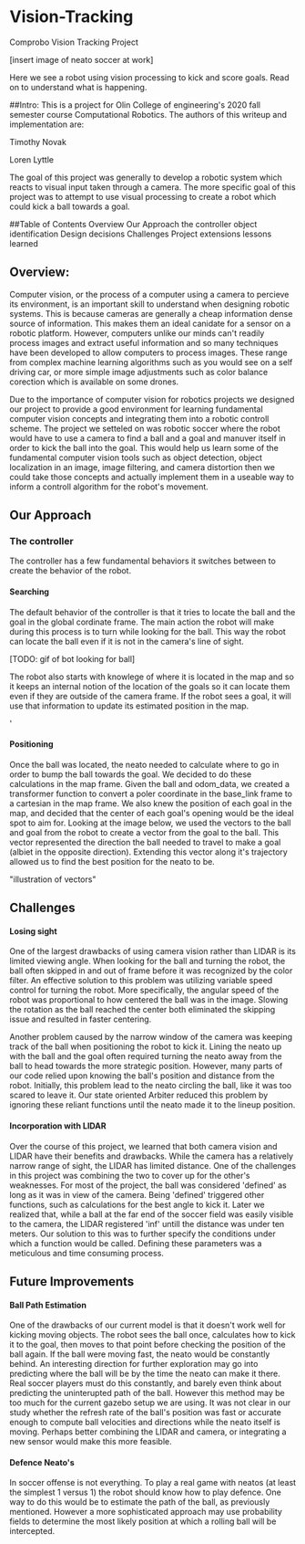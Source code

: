 # Vision-Tracking
Comprobo Vision Tracking Project

[insert image of neato soccer at work]

Here we see a robot using vision processing to kick and score goals. Read on to understand what is happening.

##Intro:
This is a project for Olin College of engineering's 2020 fall semester course Computational Robotics. The authors of this writeup and implementation are:

Timothy Novak

Loren Lyttle

The goal of this project was generally to develop a robotic system which reacts to visual input taken through a camera. The more specific goal of this project was to attempt to use visual processing to create a robot which could kick a ball towards a goal.

##Table of Contents
Overview
Our Approach
    the controller
    object identification
Design decisions
Challenges
Project extensions
lessons learned

## Overview:

Computer vision, or the process of a computer using a camera to percieve its environment, is an important skill to understand when designing robotic systems. This is because cameras are generally a cheap information dense source of information. This makes them an ideal canidate for a sensor on a robotic platform. However, computers unlike our minds can't readily process images and extract useful information and so many techniques have been developed to allow computers to process images. These range from complex machine learning algorithms such as you would see on a self driving car, or more simple image adjustments such as color balance corection which is available on some drones.

Due to the importance of computer vision for robotics projects we designed our project to provide a good environment for learning fundamental computer vision concepts and integrating them into a robotic controll scheme. The project we setteled on was robotic soccer where the robot would have to use a camera to find a ball and a goal and manuver itself in order to kick the ball into the goal. This would help us learn some of the fundamental computer vision tools such as object detection, object localization in an image, image filtering, and camera distortion then we could take those concepts and actually implement them in a useable way to inform a controll algorithm for the robot's movement.

## Our Approach

### The controller

The controller has a few fundamental behaviors it switches between to create the behavior of the robot.

#### Searching

The default behavior of the controller is that it tries to locate the ball and the goal in the global cordinate frame. The main action the robot will make during this process is to turn while looking for the ball. This way the robot can locate the ball even if it is not in the camera's line of sight.

[TODO: gif of bot looking for ball]

The robot also starts with knowlege of where it is located in the map and so it keeps an internal notion of the location of the goals so it can locate them even if they are outside of the camera frame. If the robot sees a goal, it will use that information to update its estimated position in the map.

'
#### Positioning

Once the ball was located, the neato needed to calculate where to go in order to bump the ball towards the goal. We decided to do these calculations in the map frame. Given the ball and odom_data, we created a transformer function to convert a poler coordinate in the base_link frame to a cartesian in the map frame. We also knew the position of each goal in the map, and decided that the center of each goal's opening would be the ideal spot to aim for. Looking at the image below, we used the vectors to the ball and goal from the robot to create a vector from the goal to the ball. This vector represented the direction the ball needed to travel to make a goal (albiet in the opposite direction). Extending this vector along it's trajectory allowed us to find the best position for the neato to be.

"illustration of vectors"

## Challenges

#### Losing sight

One of the largest drawbacks of using camera vision rather than LIDAR is its limited viewing angle. When looking for the ball and turning the robot, the ball often skipped in and out of frame before it was recognized by the color filter. An effective solution to this problem was utilizing variable speed control for turning the robot. More specifically, the angular speed of the robot was proportional to how centered the ball was in the image. Slowing the rotation as the ball reached the center both eliminated the skipping issue and resulted in faster centering.

Another problem caused by the narrow window of the camera was keeping track of the ball when positioning the robot to kick it. Lining the neato up with the ball and the goal often required turning the neato away from the ball to head towards the more strategic position. However, many parts of our code relied upon knowing the ball's position and distance from the robot. Initially, this problem lead to the neato circling the ball, like it was too scared to leave it. Our state oriented Arbiter reduced this problem by ignoring these reliant functions until the neato made it to the lineup position.

#### Incorporation with LIDAR

Over the course of this project, we learned that both camera vision and LIDAR have their benefits and drawbacks. While the camera has a relatively narrow range of sight, the LIDAR has limited distance. One of the challenges in this project was combining the two to cover up for the other's weaknesses. For most of the project, the ball was considered 'defined' as long as it was in view of the camera. Being 'defined' triggered other functions, such as calculations for the best angle to kick it. Later we realized that, while a ball at the far end of the soccer field was easily visible to the camera, the LIDAR registered 'inf' untill the distance was under ten meters. Our solution to this was to further specify the conditions under which a function would be called. Defining these parameters was a meticulous and time consuming process.

## Future Improvements

#### Ball Path Estimation

One of the drawbacks of our current model is that it doesn't work well for kicking moving objects. The robot sees the ball once, calculates how to kick it to the goal, then moves to that point before checking the position of the ball again. If the ball were moving fast, the neato would be constantly behind. An interesting direction for further exploration may go into predicting where the ball will be by the time the neato can make it there. Real soccer players must do this constantly, and barely even think about predicting the uninterupted path of the ball. However this method may be too much for the current gazebo setup we are using. It was not clear in our study whether the refresh rate of the ball's position was fast or accurate enough to compute ball velocities and directions while the neato itself is moving. Perhaps better combining the LIDAR and camera, or integrating a new sensor would make this more feasible.

#### Defence Neato's

In soccer offense is not everything. To play a real game with neatos (at least the simplest 1 versus 1) the robot should know how to play defence. One way to do this would be to estimate the path of the ball, as previously mentioned. However a more sophisticated approach may use probability fields to determine the most likely position at which a rolling ball will be intercepted.  
